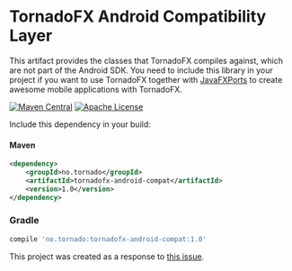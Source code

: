 # TornadoFX Android Compatibility Layer

This artifact provides the classes that TornadoFX compiles against, which are not part of the Android SDK. You need to
include this library in your project if you want to use TornadoFX together with [JavaFXPorts](http://gluonhq.com/products/mobile/javafxports/) to create awesome
mobile applications with TornadoFX.

[![Maven Central](https://maven-badges.herokuapp.com/maven-central/no.tornado/tornadofx/badge.svg)](https://search.maven.org/#search|ga|1|no.tornado.tornadofx)
[![Apache License](https://img.shields.io/badge/license-Apache%20License%202.0-blue.svg)](http://www.apache.org/licenses/LICENSE-2.0)

Include this dependency in your build:

#### Maven

```xml
<dependency>
    <groupId>no.tornado</groupId>
    <artifactId>tornadofx-android-compat</artifactId>
    <version>1.0</version>
</dependency>
```

### Gradle

```groovy
compile 'no.tornado:tornadofx-android-compat:1.0'
```

This project was created as a response to [this issue](https://github.com/edvin/tornadofx/issues/299).